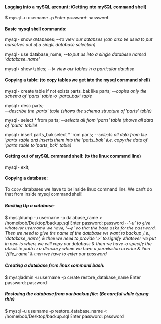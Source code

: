 #### ****Logging into a mySQL account: (Getting into mySQL command shell)****

$ mysql -u username -p
Enter password: password




#### ****Basic mysql shell commands:****

mysql> show databases;
*--to view our databses (can also be used to put ourselves out of a single database selection)*

mysql> use database_name;
*--to put us into a single database named 'database_name'*

mysql> show tables;
*--to view our tables in a particular databse*




#### ****Copying a table: (to copy tables we get into the mysql command shell)****

mysql> create table if not exists parts_bak like parts;
*--copies only the schema of 'parts' table to 'parts_bak' table*

mysql> desc parts;					
*--describe the 'parts' table (shows the schema structure of 'parts' table)*

mysql> select * from parts;
*--selects all from 'parts' table (shows all data of 'parts' tablle)*

mysql> insert parts_bak select * from parts;
*--selects all data from the 'parts' table and inserts them into the 'parts_bak' (i.e. copy the data of 'parts' table to 'parts_bak' table)*




#### ****Getting out of mySQL command shell: (to the linux command line)****

mysql> exit;




#### ****Copying a database:****

 To copy databases we have to be inside linux command line. We can't do that from inside mysql command shell!


##### ****Backing Up a database:****

$ mysqldump -u username -p database_name > /home/bob/Desktop/backup.sql
Enter password: password
*--'-u' to give whatever username we have, '--p' so that the bash asks for the password. Then we need to give the name of the database we want to backup ,i.e., 'database_name', & then we need to provide '>' to signify whatever we put in next is where we will copy our database & then we have to specify the absolute path to a directory where we have a permission to write & then '/file_name' & then we have to enter our password.*

##### ****Creating a database from linux command bash:****

$ mysqladmin -u username -p create restore_database_name
Enter password: password

##### ****Restoring the database from our backup file:**** (Be careful while typing this)

$ mysql -u username -p restore_database_name < /home/bob/Desktop/backup.sql
Enter password: password
